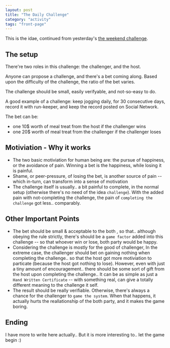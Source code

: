 ```yaml
---
layout: post
title: "The Daily Challenge"
category: "activity"
tags: "front-page"
---
```


This is the idae, continued from yesterday's [the weekend
challenge](/activity/2016/03/13/the-weekend-challenge.html).

## The setup

There're two roles in this challenge: the challenger, and the host.

Anyone can propose a challenge, and there's a bet coming along. Based upon the
difficulty of the challenge, the ratio of the bet varies.

The challenge should be small, easily verifyable, and not-so-easy to do.


A good example of a challenge: keep jogging daily, for 30 consecutive days,
record it with run-keeper, and keep the record posted on Social Network.

The bet can be:

- one 10$ worth of meal treat from the host if the challenger wins
- one 20$ worth of meal treat from the challenger if the challenger loses 


## Motiviation - Why it works

- The two basic motiviation for human being are: the pursue of happiness, or the
  avoidance of pain. Winning a bet is the happiness, while losing it is painful.
- Shame, or peer-pressure, of losing the bet, is another source of pain -- which
  in-turn, can transform into a sense of motivation
- The challenge itself is usually.. a bit painful to complete, in the normal
  setup (otherwise there's no need of the idea `challenge`). With the added pain
  with not-completing the challenge, the pain of `completing the challenge` got
  less.. comparably.


## Other Important Points

- The bet should be small & acceptable to the both , so that.. although obeying
  the rule strictly, there's should be a `game factor` added into this 
  challenge -- so that whoever win or lose, both party would be happy.
- Considering the challenge is mostly for the good of challenger, In the extreme
  case, the challenger should bet on gaining nothing when completing the
  challenge.. so that the host got more motiviation to particate (because the
  host got nothing to lose). However, even with just a tiny amount of
  encouragement.. there should be some sort of gift from the host upon
  completing the challenge.. It can be as simple as just a `Hand Written
  Certificate` -- with something real, can give a totally different meaning to
  the challenge it self.
- The result should be really verifiable. Otherwise, there's always a chance for
  the challenger to `game the system`. When that happens, it actually hurts the
  reallationship of the both party, and it makes the game boring.

## Ending

I have more to write here actually.. But it is more interesting to.. let the
game begin :)

